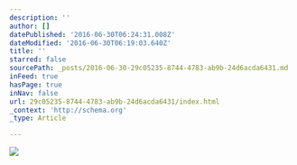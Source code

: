 ```yaml
---
description: ''
author: []
datePublished: '2016-06-30T06:24:31.008Z'
dateModified: '2016-06-30T06:19:03.640Z'
title: ''
starred: false
sourcePath: _posts/2016-06-30-29c05235-8744-4783-ab9b-24d6acda6431.md
inFeed: true
hasPage: true
inNav: false
url: 29c05235-8744-4783-ab9b-24d6acda6431/index.html
_context: 'http://schema.org'
_type: Article

---
```

![](https://the-grid-user-content.s3-us-west-2.amazonaws.com/db2c856a-9d5f-4453-9384-98a20abd7153.jpg)